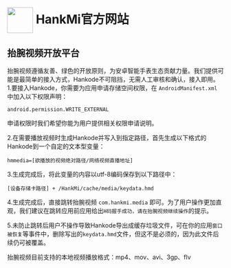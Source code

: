 
# [<img src="https://www.hankmi.com/favicon.ico" width="60" height="60" align="center" />](https://www.hankmi.com) HankMi官方网站

## 抬腕视频开放平台

抬腕视频遵循友善、绿色的开放原则，为安卓智能手表生态贡献力量。我们提供可能是最简单的接入方式，Hankode不可阻挡，无需人工审核和确认，接入即用。  
1.要接入Hankode，你需要为应用申请存储空间权限，在 `AndroidManifest.xml` 中加入以下权限声明：  
~~~
android.permission.WRITE_EXTERNAL
~~~
申请权限时我们希望你能为用户提供相关权限申请说明。  
  
2.在需要播放视频时生成Hankode并写入到指定路径，首先生成以下格式的Hankode到一个自定的文本型变量：  
~~~
hmmedia=[欲播放的视频绝对路径/网络视频直播地址]
~~~
  
3.生成完成后，将此变量的内容以utf-8编码保存到以下路径中：  
~~~
[设备存储卡路径] + /HankMi/cache/media/keydata.hmd
~~~
  
4.生成完成后，直接跳转抬腕视频 `com.hankmi.media` 即可。为了用户操作更加直观，我们建议在跳转应用前应用给出`H码握手成功，请在抬腕视频继续操作`的提示。  
  
5.未防止跳转后用户不操作导致Hankode导出成缓存垃圾文件，可在你的应用`窗口被恢复`等事件中，删除写出的`keydata.hmd`文件，但这不是必须的，因为此文件后续仍可被覆盖。  
  
  
抬腕视频目前支持的本地视频播放格式：mp4、mov、avi、3gp、flv
